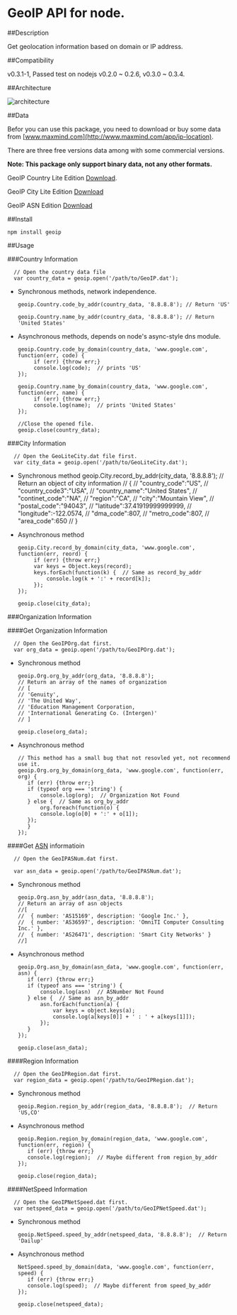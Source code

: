 GeoIP API for node.
===================


##Description

Get geolocation information based on domain or IP address.


##Compatibility

v0.3.1-1, Passed test on nodejs v0.2.0 ~ 0.2.6, v0.3.0 ~ 0.3.4.


##Architecture

![architecture](https://github.com/kuno/GeoIP/raw/master/misc/architecture.png)


##Data

Befor you can use this package, you need to download or buy some data from [www.maxmind.com](http://www.maxmind.com/app/ip-location).

There are three free versions data among with some commercial versions.

__Note: This package only support binary data, not any other formats.__

GeoIP Country Lite Edition [Download](http://geolite.maxmind.com/download/geoip/database/GeoLiteCountry/GeoIP.dat.gz).

GeoIP City Lite Edition [Download](http://geolite.maxmind.com/download/geoip/database/GeoLiteCity.dat.gz)

GeoIP ASN Edition [Download](http://geolite.maxmind.com/download/geoip/database/asnum/GeoIPASNum.dat.gz)


##Install

    npm install geoip


##Usage

###Country Information

      // Open the country data file
      var country_data = geoip.open('/path/to/GeoIP.dat');

 - Synchronous methods, network independence.

       geoip.Country.code_by_addr(country_data, '8.8.8.8'); // Return 'US'

       geoip.Country.name_by_addr(country_data, '8.8.8.8'); // Return  'United States'

 - Asynchronous methods, depends on node's async-style dns module.

       geoip.Country.code_by_domain(country_data, 'www.google.com', function(err, code) {
            if (err) {throw err;}
            console.log(code);  // prints 'US'
       });

       geoip.Country.name_by_domain(country_data, 'www.google.com', function(err, name) {
            if (err) {throw err;}
            console.log(name);  // prints 'United States'
       });

       //Close the opened file.
       geoip.close(country_data);



###City Information

      // Open the GeoLiteCity.dat file first.
      var city_data = geoip.open('/path/to/GeoLiteCity.dat');

 - Synchronous method
       geoip.City.record_by_addr(city_data, '8.8.8.8');
       // Return an object of city information
       // {
       //  "country_code":"US",
       //  "country_code3":"USA",
       //  "country_name":"United States",
       //  "continet_code":"NA",
       //  "region":"CA",
       //  "city":"Mountain View",
       //  "postal_code":"94043",
       //  "latitude":37.41919999999999,
       //  "longitude":-122.0574,
       //  "dma_code":807,
       //  "metro_code":807,
       //  "area_code":650
       //  }    

 - Asynchronous method

       geoip.City.record_by_domain(city_data, 'www.google.com', function(err, reord) {
            if (err) {throw err;}
            var keys = Object.keys(record);
            keys.forEach(function(k) {  // Same as record_by_addr
                console.log(k + ':' + record[k]);
            });   
       });

       geoip.close(city_data);


###Organization Information

####Get Organization Information

      // Open the GeoIPOrg.dat first.
      var org_data = geoip.open('/path/to/GeoIPOrg.dat');

- Synchronous method

      geoip.Org.org_by_addr(org_data, '8.8.8.8');
      // Return an array of the names of organization
      // [
      // 'Genuity',
      // 'The United Way',
      // 'Education Management Corporation,
      // 'International Generating Co. (Intergen)'
      // ]    

      geoip.close(org_data);

 - Asynchronous method

       // This method has a small bug that not resovled yet, not recommend use it.
       geoip.Org.org_by_domain(org_data, 'www.google.com', function(err, org) {
          if (err) {throw err;}
          if (typeof org === 'string') {
              console.log(org);  // Organization Not Found
          } else {  // Same as org_by_addr
              org.foreach(function(o) {
              console.log(o[0] + ':' + o[1]);
          });
          }
       });

        
####Get [ASN](http://www.apnic.net/services/services-apnic-provides/helpdesk/faqs/asn-faqs) informatioin

      // Open the GeoIPASNum.dat first.

      var asn_data = geoip.open('/path/to/GeoIPASNum.dat');

 - Synchronous method

       geoip.Org.asn_by_addr(asn_data, '8.8.8.8');
       // Return an array of asn objects
       //[ 
       //  { number: 'AS15169', description: 'Google Inc.' },
       //  { number: 'AS36597', description: 'OmniTI Computer Consulting Inc.' },
       //  { number: 'AS26471', description: 'Smart City Networks' } 
       //]

 - Asynchronous method
      
       geoip.Org.asn_by_domain(asn_data, 'www.google.com', function(err, asn) {
          if (err) {throw err;}
          if (typeof ans === 'string') {
              console.log(asn)  // ASNumber Not Found
          } else {  // Same as asn_by_addr
              asn.forEach(function(a) {
                  var keys = object.keys(a);
                  console.log(a[keys[0]] + ' : ' + a[keys[1]]);
              });
          }
       });

       geoip.close(asn_data);

      
####Region Information

      // Open the GeoIPRegion.dat first.
      var region_data = geoip.open('/path/to/GeoIPRegion.dat');

 - Synchronous method

       geoip.Region.region_by_addr(region_data, '8.8.8.8');  // Return 'US,CO'

 - Asynchronous method

       geoip.Region.region_by_domain(region_data, 'www.google.com', function(err, region) {
          if (err) {throw err;}
          console.log(region);  // Maybe different from region_by_addr
       });

       geoip.close(region_data);


####NetSpeed Information

      // Open the GeoIPNetSpeed.dat first.
      var netspeed_data = geoip.open('/path/to/GeoIPNetSpeed.dat');

 - Synchronous method

       geoip.NetSpeed.speed_by_addr(netspeed_data, '8.8.8.8');  // Return 'Dailup'

 - Asynchronous method
      
       NetSpeed.speed_by_domain(data, 'www.google.com', function(err, speed) {
          if (err) {throw err;}
          console.log(speed);  // Maybe different from speed_by_addr
       });

       geoip.close(netspeed_data);
